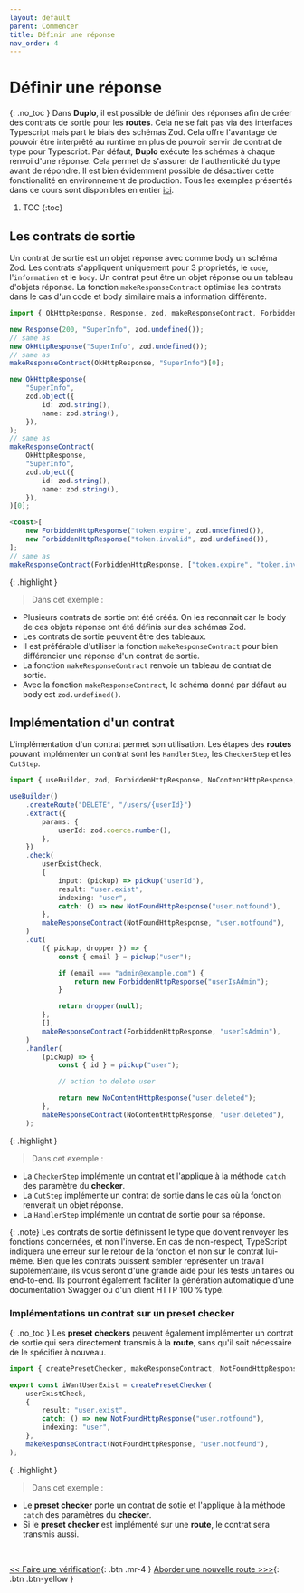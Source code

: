 ```yaml
---
layout: default
parent: Commencer
title: Définir une réponse
nav_order: 4
---
```


# Définir une réponse
{: .no_toc }
Dans **Duplo**, il est possible de définir des réponses afin de créer des contrats de sortie pour les **routes**. Cela ne se fait pas via des interfaces Typescript mais part le biais des schémas Zod. Cela offre l'avantage de pouvoir être interprêté au runtime en plus de pouvoir servir de contrat de type pour Typescript. Par défaut, **Duplo** exécute les schémas à chaque renvoi d'une réponse. Cela permet de s'assurer de l'authenticité du type avant de répondre. Il est bien évidemment possible de désactiver cette fonctionalité en environnement de production.
Tous les exemples présentés dans ce cours sont disponibles en entier [ici](https://github.com/duplojs/examples/tree/main/get-started/define-response).

1. TOC
{:toc}

## Les contrats de sortie
Un contrat de sortie est un objet réponse avec comme body un schéma Zod. Les contrats s'appliquent uniquement pour 3 propriétés, le `code`, l'`information` et le `body`. Un contrat peut être un objet réponse ou un tableau d'objets réponse. La fonction `makeResponseContract` optimise les contrats dans le cas d'un code et body similaire mais a information différente.

```ts
import { OkHttpResponse, Response, zod, makeResponseContract, ForbiddenHttpResponse } from "@duplojs/core";

new Response(200, "SuperInfo", zod.undefined());
// same as
new OkHttpResponse("SuperInfo", zod.undefined());
// same as
makeResponseContract(OkHttpResponse, "SuperInfo")[0];

new OkHttpResponse(
    "SuperInfo",
    zod.object({
        id: zod.string(),
        name: zod.string(),
    }),
);
// same as
makeResponseContract(
    OkHttpResponse,
    "SuperInfo",
    zod.object({
        id: zod.string(),
        name: zod.string(),
    }),
)[0];

<const>[
    new ForbiddenHttpResponse("token.expire", zod.undefined()),
    new ForbiddenHttpResponse("token.invalid", zod.undefined()),
];
// same as
makeResponseContract(ForbiddenHttpResponse, ["token.expire", "token.invalid"]);
```

{: .highlight }
>Dans cet exemple :
><div markdown="block">
- Plusieurs contrats de sortie ont été créés. On les reconnait car le body de ces objets réponse ont été définis sur des schémas Zod.
- Les contrats de sortie peuvent être des tableaux.
- Il est préférable d'utiliser la fonction `makeResponseContract` pour bien différencier une réponse d'un contrat de sortie.
- La fonction `makeResponseContract` renvoie un tableau de contrat de sortie.
- Avec la fonction `makeResponseContract`, le schéma donné par défaut au body est `zod.undefined()`.
></div>

## Implémentation d'un contrat
L'implémentation d'un contrat permet son utilisation. Les étapes des **routes** pouvant implémenter un contrat sont les `HandlerStep`, les `CheckerStep` et les `CutStep`. 

```ts
import { useBuilder, zod, ForbiddenHttpResponse, NoContentHttpResponse, NotFoundHttpResponse, makeResponseContract } from "@duplojs/core";

useBuilder()
    .createRoute("DELETE", "/users/{userId}")
    .extract({
        params: {
            userId: zod.coerce.number(),
        },
    })
    .check(
        userExistCheck,
        {
            input: (pickup) => pickup("userId"),
            result: "user.exist",
            indexing: "user",
            catch: () => new NotFoundHttpResponse("user.notfound"),
        },
        makeResponseContract(NotFoundHttpResponse, "user.notfound"),
    )
    .cut(
        ({ pickup, dropper }) => {
            const { email } = pickup("user");

            if (email === "admin@example.com") {
                return new ForbiddenHttpResponse("userIsAdmin");
            }

            return dropper(null);
        },
        [],
        makeResponseContract(ForbiddenHttpResponse, "userIsAdmin"),
    )
    .handler(
        (pickup) => {
            const { id } = pickup("user");

            // action to delete user

            return new NoContentHttpResponse("user.deleted");
        },
        makeResponseContract(NoContentHttpResponse, "user.deleted"),
    );
```

{: .highlight }
>Dans cet exemple :
><div markdown="block">
- La `CheckerStep` implémente un contrat et l'applique à la méthode `catch` des paramètre du **checker**.
- La `CutStep` implémente un contrat de sortie dans le cas où la fonction renverait un objet réponse.
- La `HandlerStep` implémente un contrat de sortie pour sa réponse.
></div>

{: .note}
Les contrats de sortie définissent le type que doivent renvoyer les fonctions concernées, et non l'inverse. En cas de non-respect, TypeScript indiquera une erreur sur le retour de la fonction et non sur le contrat lui-même. Bien que les contrats puissent sembler représenter un travail supplémentaire, ils vous seront d'une grande aide pour les tests unitaires ou end-to-end. Ils pourront également faciliter la génération automatique d'une documentation Swagger ou d'un client HTTP 100 % typé.

### Implémentations un contrat sur un preset checker
{: .no_toc }
Les **preset checkers** peuvent également implémenter un contrat de sortie qui sera directement transmis à la **route**, sans qu'il soit nécessaire de le spécifier à nouveau.

```ts
import { createPresetChecker, makeResponseContract, NotFoundHttpResponse } from "@duplojs/core";

export const iWantUserExist = createPresetChecker(
    userExistCheck,
    {
        result: "user.exist",
        catch: () => new NotFoundHttpResponse("user.notfound"),
        indexing: "user",
    },
    makeResponseContract(NotFoundHttpResponse, "user.notfound"),
);
```

{: .highlight }
>Dans cet exemple :
><div markdown="block">
- Le **preset checker** porte un contrat de sotie et l'applique à la méthode `catch` des paramètres du **checker**.
- Si le **preset checker** est implémenté sur une **route**, le contrat sera transmis aussi. 
></div>

<br>

[\<\< Faire une vérification](../do-check){: .btn .mr-4 }
[Aborder une nouvelle route >\>\>](../how-to-approach-new-road){: .btn .btn-yellow } 